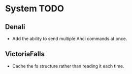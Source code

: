 # System TODO

## Denali

- Add the ability to send multiple Ahci commands at once.

## VictoriaFalls

- Cache the fs structure rather than reading it each time.
